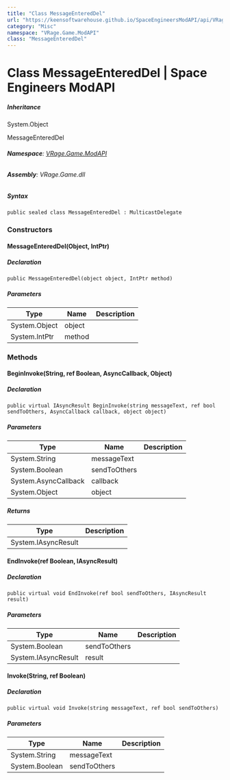 ```yaml
---
title: "Class MessageEnteredDel"
url: "https://keensoftwarehouse.github.io/SpaceEngineersModAPI/api/VRage.Game.ModAPI.MessageEnteredDel.html"
category: "Misc"
namespace: "VRage.Game.ModAPI"
class: "MessageEnteredDel"
---
```


# Class MessageEnteredDel | Space Engineers ModAPI

##### Inheritance

System.Object

MessageEnteredDel

###### **Namespace**: [VRage.Game.ModAPI](https://keensoftwarehouse.github.io/SpaceEngineersModAPI/api/VRage.Game.ModAPI.html)

###### **Assembly**: VRage.Game.dll

##### Syntax

```
public sealed class MessageEnteredDel : MulticastDelegate
```

### [](#constructors)Constructors

#### [](#VRage_Game_ModAPI_MessageEnteredDel__ctor_System_Object_System_IntPtr_)MessageEnteredDel(Object, IntPtr)

##### Declaration

```
public MessageEnteredDel(object object, IntPtr method)
```

##### Parameters

| Type | Name | Description |
| --- | --- | --- |
| System.Object | object |     |
| System.IntPtr | method |     |

### [](#methods)Methods

#### [](#VRage_Game_ModAPI_MessageEnteredDel_BeginInvoke_System_String_System_Boolean__System_AsyncCallback_System_Object_)BeginInvoke(String, ref Boolean, AsyncCallback, Object)

##### Declaration

```
public virtual IAsyncResult BeginInvoke(string messageText, ref bool sendToOthers, AsyncCallback callback, object object)
```

##### Parameters

| Type | Name | Description |
| --- | --- | --- |
| System.String | messageText |     |
| System.Boolean | sendToOthers |     |
| System.AsyncCallback | callback |     |
| System.Object | object |     |

##### Returns

| Type | Description |
| --- | --- |
| System.IAsyncResult |     |

#### [](#VRage_Game_ModAPI_MessageEnteredDel_EndInvoke_System_Boolean__System_IAsyncResult_)EndInvoke(ref Boolean, IAsyncResult)

##### Declaration

```
public virtual void EndInvoke(ref bool sendToOthers, IAsyncResult result)
```

##### Parameters

| Type | Name | Description |
| --- | --- | --- |
| System.Boolean | sendToOthers |     |
| System.IAsyncResult | result |     |

#### [](#VRage_Game_ModAPI_MessageEnteredDel_Invoke_System_String_System_Boolean__)Invoke(String, ref Boolean)

##### Declaration

```
public virtual void Invoke(string messageText, ref bool sendToOthers)
```

##### Parameters

| Type | Name | Description |
| --- | --- | --- |
| System.String | messageText |     |
| System.Boolean | sendToOthers |     |